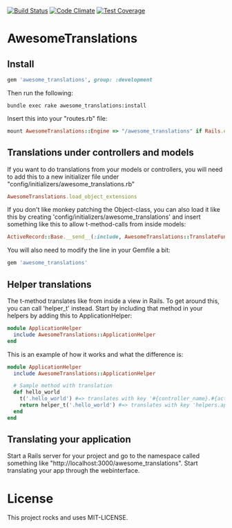 [![Build Status](https://api.shippable.com/projects/544232fcb904a4b21567a417/badge?branchName=master)](https://app.shippable.com/projects/544232fcb904a4b21567a417/builds/latest)
[![Code Climate](https://codeclimate.com/github/kaspernj/awesome_translations/badges/gpa.svg)](https://codeclimate.com/github/kaspernj/awesome_translations)
[![Test Coverage](https://codeclimate.com/github/kaspernj/awesome_translations/badges/coverage.svg)](https://codeclimate.com/github/kaspernj/awesome_translations)

# AwesomeTranslations

## Install

```ruby
gem 'awesome_translations', group: :development
```

Then run the following:
```
bundle exec rake awesome_translations:install
```

Insert this into your "routes.rb" file:
```ruby
mount AwesomeTranslations::Engine => "/awesome_translations" if Rails.env.development?
```

## Translations under controllers and models

If you want to do translations from your models or controllers, you will need to add this to a new initializer file under "config/initializers/awesome_translations.rb"

```ruby
AwesomeTranslations.load_object_extensions
```

If you don't like monkey patching the Object-class, you can also load it like this by creating 'config/initializers/awesome_translations' and insert something like this to allow t-method-calls from inside models:
```ruby
ActiveRecord::Base.__send__(:include, AwesomeTranslations::TranslateFunctionality)
```

You will also need to modify the line in your Gemfile a bit:
```ruby
gem 'awesome_translations'
```

## Helper translations

The t-method translates like from inside a view in Rails. To get around this, you can call 'helper_t' instead. Start by including that method in your helpers by adding this to ApplicationHelper:
```ruby
module ApplicationHelper
  include AwesomeTranslations::ApplicationHelper
end
```

This is an example of how it works and what the difference is:
```ruby
module ApplicationHelper
  include AwesomeTranslations::ApplicationHelper

  # Sample method with translation
  def hello_world
    t('.hello_world') #=> translates with key '#{controller_name}.#{action_name}.hello_world'
    return helper_t('.hello_world') #=> translates with key 'helpers.application_helper.hello_world'
  end
end
```

## Translating your application

Start a Rails server for your project and go to the namespace called something like "http://localhost:3000/awesome_translations". Start translating your app through the webinterface.


# License

This project rocks and uses MIT-LICENSE.
